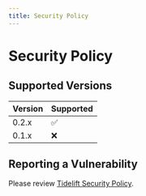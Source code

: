 ```yaml
---
title: Security Policy
---
```


# Security Policy

## Supported Versions

| Version | Supported          |
| ------- | ------------------ |
| 0.2.x   | :white_check_mark: |
| 0.1.x   | :x: |

## Reporting a Vulnerability

Please review [Tidelift Security Policy](https://tidelift.com/security).
